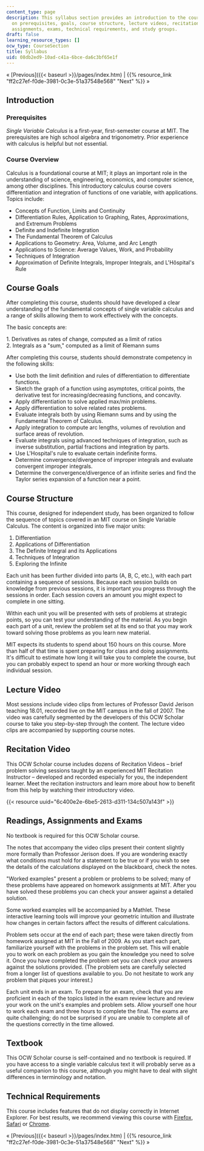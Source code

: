 ```yaml
---
content_type: page
description: This syllabus section provides an introduction to the course and information
  on prerequisites, goals, course structure, lecture videos, recitation videos, readings,
  assignments, exams, technical requirements, and study groups.
draft: false
learning_resource_types: []
ocw_type: CourseSection
title: Syllabus
uid: 08db2ed9-10ad-c41a-6bce-da6c3bf65e1f
---
```

« \[Previous\]({{< baseurl >}}/pages/index.htm) | {{% resource_link "ff2c27ef-f0de-3981-0c3e-51a37548e568" "Next" %}} »

## Introduction

### Prerequisites

*Single Variable Calculus* is a first-year, first-semester course at MIT. The prerequisites are high school algebra and trigonometry. Prior experience with calculus is helpful but not essential.

### Course Overview

Calculus is a foundational course at MIT; it plays an important role in the understanding of science, engineering, economics, and computer science, among other disciplines. This introductory calculus course covers differentiation and integration of functions of one variable, with applications. Topics include:

- Concepts of Function, Limits and Continuity
- Differentiation Rules, Application to Graphing, Rates, Approximations, and Extremum Problems
- Definite and Indefinite Integration
- The Fundamental Theorem of Calculus
- Applications to Geometry: Area, Volume, and Arc Length
- Applications to Science: Average Values, Work, and Probability
- Techniques of Integration
- Approximation of Definite Integrals, Improper Integrals, and L'Hôspital's Rule

## Course Goals

After completing this course, students should have developed a clear understanding of the fundamental concepts of single variable calculus and a range of skills allowing them to work effectively with the concepts.

The basic concepts are:

1\. Derivatives as rates of change, computed as a limit of ratios   
2\. Integrals as a "sum," computed as a limit of Riemann sums

After completing this course, students should demonstrate competency in the following skills:

- Use both the limit definition and rules of differentiation to differentiate functions.
- Sketch the graph of a function using asymptotes, critical points, the derivative test for increasing/decreasing functions, and concavity.
- Apply differentiation to solve applied max/min problems.
- Apply differentiation to solve related rates problems.
- Evaluate integrals both by using Riemann sums and by using the Fundamental Theorem of Calculus.
- Apply integration to compute arc lengths, volumes of revolution and surface areas of revolution.
- Evaluate integrals using advanced techniques of integration, such as inverse substitution, partial fractions and integration by parts.
- Use L'Hospital's rule to evaluate certain indefinite forms.
- Determine convergence/divergence of improper integrals and evaluate convergent improper integrals.
- Determine the convergence/divergence of an infinite series and find the Taylor series expansion of a function near a point.

## Course Structure

This course, designed for independent study, has been organized to follow the sequence of topics covered in an MIT course on Single Variable Calculus. The content is organized into five major units:

1. Differentiation
2. Applications of Differentiation
3. The Definite Integral and its Applications
4. Techniques of Integration
5. Exploring the Infinite

Each unit has been further divided into parts (A, B, C, etc.), with each part containing a sequence of sessions. Because each session builds on knowledge from previous sessions, it is important you progress through the sessions in order. Each session covers an amount you might expect to complete in one sitting.

Within each unit you will be presented with sets of problems at strategic points, so you can test your understanding of the material. As you begin each part of a unit, review the problem set at its end so that you may work toward solving those problems as you learn new material.

MIT expects its students to spend about 150 hours on this course. More than half of that time is spent preparing for class and doing assignments. It's difficult to estimate how long it will take you to complete the course, but you can probably expect to spend an hour or more working through each individual session.

## Lecture Video

Most sessions include video clips from lectures of Professor David Jerison teaching 18.01, recorded live on the MIT campus in the fall of 2007. The video was carefully segmented by the developers of this OCW Scholar course to take you step-by-step through the content. The lecture video clips are accompanied by supporting course notes.

## Recitation Video

This OCW Scholar course includes dozens of Recitation Videos – brief problem solving sessions taught by an experienced MIT Recitation Instructor – developed and recorded especially for you, the independent learner. Meet the recitation instructors and learn more about how to benefit from this help by watching their introductory video.

{{< resource uuid="6c400e2e-6be5-2613-d311-134c507a143f" >}}

## Readings, Assignments and Exams

No textbook is required for this OCW Scholar course.

The notes that accompany the video clips present their content slightly more formally than Professor Jerison does. If you are wondering exactly what conditions must hold for a statement to be true or if you wish to see the details of the calculations displayed on the blackboard, check the notes.

"Worked examples" present a problem or problems to be solved; many of these problems have appeared on homework assignments at MIT. After you have solved these problems you can check your answer against a detailed solution.

Some worked examples will be accompanied by a Mathlet. These interactive learning tools will improve your geometric intuition and illustrate how changes in certain factors affect the results of different calculations.

Problem sets occur at the end of each part; these were taken directly from homework assigned at MIT in the Fall of 2009. As you start each part, familiarize yourself with the problems in the problem set. This will enable you to work on each problem as you gain the knowledge you need to solve it. Once you have completed the problem set you can check your answers against the solutions provided. (The problem sets are carefully selected from a longer list of questions available to you. Do not hesitate to work any problem that piques your interest.)

Each unit ends in an exam. To prepare for an exam, check that you are proficient in each of the topics listed in the exam review lecture and review your work on the unit's examples and problem sets. Allow yourself one hour to work each exam and three hours to complete the final. The exams are quite challenging; do not be surprised if you are unable to complete all of the questions correctly in the time allowed.

## Textbook

This OCW Scholar course is self-contained and no textbook is required. If you have access to a single variable calculus text it will probably serve as a useful companion to this course, although you might have to deal with slight differences in terminology and notation.

## Technical Requirements

This course includes features that do not display correctly in Internet Explorer. For best results, we recommend viewing this course with [Firefox](http://www.mozilla.com/en-US/firefox/), [Safari](http://www.apple.com/safari/) or [Chrome](http://www.google.com/chrome).

« \[Previous\]({{< baseurl >}}/pages/index.htm) | {{% resource_link "ff2c27ef-f0de-3981-0c3e-51a37548e568" "Next" %}} »